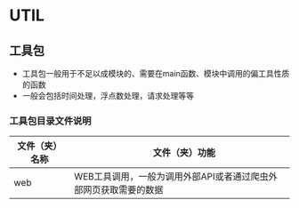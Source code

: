 # UTIL

## 工具包
- 工具包一般用于不足以成模块的、需要在main函数、模块中调用的偏工具性质的函数
- 一般会包括时间处理，浮点数处理，请求处理等等

### 工具包目录文件说明
文件（夹）名称 |　文件（夹）功能 
--- | ---
web | WEB工具调用，一般为调用外部API或者通过爬虫外部网页获取需要的数据
